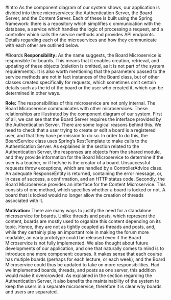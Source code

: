 #Intro
As the component diagram of our system shows, our application is divided into three 
microservices: the Authentication Server, the Board Server, and the Content Server. 
Each of these is built using the Spring framework: there is a repository which simplifies c
ommunication with the database, a service which handles the logic of processing a 
request, and a controller which calls the service methods and provides API endpoints. 
Details regarding each of the microservices and how they communicate with each other are outlined below.

#Boards
**Responsibility:** As the name suggests, the Board Microservice is responsible for boards. 
This means that it enables creation, retrieval, and updating of these objects 
(deletion is omitted, as it is not part of the system requirements). 
It is also worth mentioning that the parameters passed to the service methods 
are not in fact instances of the Board class, but of other classes created 
specifically for requests, which sometimes omit certain details such as the id of the 
board or the user who created it, which can be determined in other ways.

**Role:** The responsibilities of this microservice are not only internal. 
The Board Microservice communicates with other microservices. 
These relationships are illustrated by the component diagram of our system. 
First of all, we can see that the Board Server requires the interface provided 
by the Authentication Server. There are some logical reasons behind this. We need 
to check that a user trying to create or edit a board is a registered user, and that 
they have permission to do so. In order to do this, the BoardService class uses 
Spring’s RestTemplate to make calls to the Authentication Server. As explained in
the section related to the Authentication Server, the responses are objects from 
the shared module, and they provide information for the Board Microservice to 
determine if the user is a teacher, or if he/she is the creator of a board. 
Unsuccessful requests throw exceptions, which are handled by a ControllerAdvice class. 
An adequate ResponseEntity is returned, containing the error message, or, in case of 
success, a confirmation, and an HTTP status code. Secondly, the Board Microservice 
provides an interface for the Content Microservice. This consists of one method, 
which specifies whether a board is locked or not. A board that is locked would 
no longer allow the creation of threads associated with it. 
 
 **Motivation:** There are many ways to justify the need for a standalone microservice for 
boards. Unlike threads and posts, which represent the content, boards are mostly used to 
organize this content depending on its topic. Hence, they are not as tightly 
coupled as threads and posts, and, while they certainly play an important role in 
making the forum more readable, an early prototype could be released even if the Board 
Microservice is not fully implemented. We also thought about future developments of our 
application, and one that naturally comes to mind is to introduce one more component: 
courses. It makes sense that each course has mutiple boards (perhaps for each lecture, 
or each week), and the Board Microservice could thus be updated to take on more 
responsibilities. Had we implemented boards, threads, and posts as one server, 
this addition would make it overcrowded.
As explained in the section regarding the Authentication Server, it also benefits 
the maintainability of the system to keep the users in a separate microservice, 
therefore it is clear why boards and users are separated.